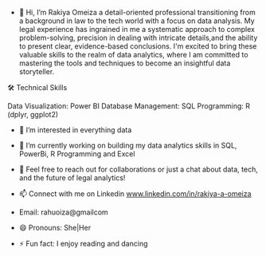 - 👋 Hi, I’m Rakiya Omeiza a detail-oriented professional transitioning from a background in law to the tech world with a focus on data analysis.
 My legal experience has ingrained in me a systematic approach to complex problem-solving, precision in dealing with intricate details,and the ability to present clear, evidence-based conclusions.
 I'm excited to bring these valuable skills to the realm of data analytics, where I am committed to mastering the tools and techniques to become an insightful data storyteller.


🛠 Technical Skills

Data Visualization: Power BI 
Database Management: SQL
Programming: R (dplyr, ggplot2)

- 👀 I’m interested in everything data
- 🌱 I’m currently working on building my data analytics skills in SQL, PowerBi, R Programming and Excel
- 💞️ Feel free to reach out for collaborations or just a chat about data, tech, and the future of legal analytics!

- 📫 Connect with me on Linkedin
  www.linkedin.com/in/rakiya-a-omeiza
- Email:
  rahuoiza@gmailcom
- 😄 Pronouns: She|Her
- ⚡ Fun fact: I enjoy reading and dancing

<!---
rakiya30/rakiya30 is a ✨ special ✨ repository because its `README.md` (this file) appears on your GitHub profile.
You can click the Preview link to take a look at your changes.
--->
